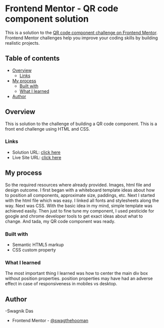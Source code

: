 # Frontend Mentor - QR code component solution

This is a solution to the [QR code component challenge on Frontend Mentor](https://www.frontendmentor.io/challenges/qr-code-component-iux_sIO_H). Frontend Mentor challenges help you improve your coding skills by building realistic projects. 

## Table of contents

- [Overview](#overview)
  - [Links](#links)
- [My process](#my-process)
  - [Built with](#built-with)
  - [What I learned](#what-i-learned)
- [Author](#author)


## Overview

This is solution to the challenge of building a QR code component. This is a front end challenge using HTML and CSS.


### Links

- Solution URL: [click here]([https://your-solution-url.com](https://github.com/swagthehooman/QR-code))
- Live Site URL: [click here]([https://your-live-site-url.com](https://swagthehooman.github.io/QR-code/))

## My process

So the required resources where already provided. Images, html file and design outcome. I first began with a whiteboard template ideas about how to position all components, approximate size, paddings, etc. Next I started with the html file which was easy. I linked all fonts and stylesheets along the way. Next was CSS. With the basic idea in my mind, simple template was achieved easily. Then just to fine tune my component, I used pesticide for google and chrome developer tools to get exact ideas about what to change. And tada, my QR code component was ready. 

### Built with

- Semantic HTML5 markup
- CSS custom property

### What I learned

The most important thing I learned was how to center the main div box without position properties. position properties may have had an adverse effect in case of responsiveness in mobiles vs desktop.

## Author

-Swagnik Das
- Frontend Mentor - [@swagthehooman](https://www.frontendmentor.io/profile/swagthehooman)

